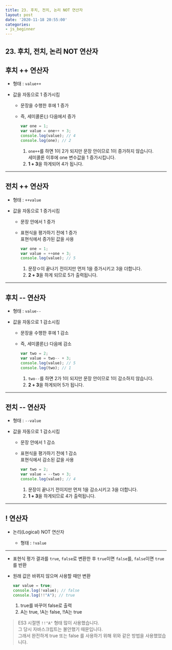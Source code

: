 ```yaml
---
title: 23. 후치, 전치, 논리 NOT 연산자
layout: post
date: '2020-11-18 20:55:00'
categories:
- js_beginner
---
```


## 23. 후치, 전치, 논리 NOT 연산자

## 후치 ++ 연산자

* 형태 : `value++`
* 값을 자동으로 1 증가시킴

    * 문장을 수행한 후에 1 증가
    * 즉, 세미콜론(;) 다음에서 증가
    
        ```javascript
        var one = 1;
        var value = one++ + 3;
        console.log(value); // 4
        console.log(one); // 2
        ```
        
        1. `one++`를 하면 1이 2가 되지만 문장 안이므로 1이 증가하지 않습니다.  
           세미콜론 이후에 one 변수값을 1 증가시킵니다.
        2. **1 + 3**을 하게되어 4가 됩니다.
        
---

## 전치 ++ 연산자

* 형태 : `++value`
* 값을 자동으로 1 증가시킴

    * 문장 안에서 1 증가
    * 표현식을 평가하기 전에 1 증가  
      표현식에서 증가된 값을 사용
      
        ```javascript
        var one = 1;
        var value = ++one + 3;
        console.log(value); // 5
        ```
        
        1. 문장ㅇ이 끝나기 전이지만 먼저 1을 증가시키고 3을 더합니다.
        2. **2 + 3**을 하게 되므로 5가 출력됩니다.
        
---

## 후치 -- 연산자

* 형태 : `value--`
* 값을 자동으로 1 감소시킴

    * 문장을 수행한 후에 1 감소
    * 즉, 세미콜론(;) 다음에 감소
    
        ```javascript
        var two = 2;
        var value = two-- + 3;
        console.log(value); // 5
        console.log(two); // 1
        ```
        
        1. `two--`를 하면 2가 1이 되지만 문장 안이므로 1이 감소하지 않습니다.
        2. **2 + 3**을 하게되어 5가 됩니다.
        
---

## 전치 -- 연산자

* 형태 : `--value`
* 값을 자동으로 1 감소시킴

    * 문장 안에서 1 감소
    * 표현식을 평가하기 전에 1 감소  
      표현식에서 감소된 값을 사용
      
        ```javascript
        var two = 2;
        var value = --two + 3;
        console.log(value); // 4
        ```
        
        1. 문장이 끝나기 전이지만 먼저 1을 감소시키고 3을 더합니다.
        2. **1 + 3**을 하게되므로 4가 출력됩니다.
        
---

## ! 연산자

* 논리(Logical) NOT 연산자

    * 형태 : `!value`
    
---

* 표현식 평가 결과를 `true`, `false`로 변환한 후 `true`이면 `false`를, `false`이면 `true`를 반환
* 원래 값은 바뀌지 않으며 사용할 때만 변환

    ```javascript
    var value = true;
    console.log(!value); // false
    console.log(!!"A"); // true
    ```
    
    1. true를 바꾸어 false로 출력
    2. A는 true, !A는 false, !!A는 true
    
>ES3 시절엔 `!!"A"` 형태 많이 사용했습니다.  
>그 당시 자바스크립트는 불안했기 때문입니다.  
>그래서 완전하게 true 또는 false 를 사용하기 위해 위와 같은 방법을 사용했었습니다.